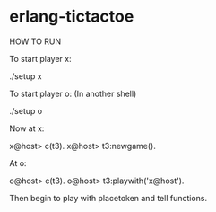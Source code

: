 # erlang-tictactoe

HOW TO RUN

To start player x:

./setup x

To start player o: (In another shell)

./setup o


Now at x:

x@host> c(t3).
x@host> t3:newgame().


At o:

o@host> c(t3).
o@host> t3:playwith('x@host').

Then begin to play with placetoken and tell functions.